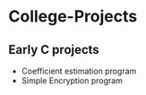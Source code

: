 # College-Projects
## Early C projects

* Coefficient estimation program
* Simple Encryption program
